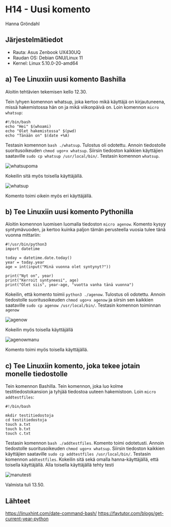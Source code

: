 # H14 - Uusi komento

Hanna Gröndahl

## Järjestelmätiedot

- Rauta: Asus Zenbook UX430UQ
- Raudan OS: Debian GNU/Linux 11
- Kernel: Linux 5.10.0-20-amd64

## a) Tee Linuxiin uusi komento Bashilla

Aloitin tehtävien tekemisen kello 12.30.

Tein lyhyen komennon whatsup, joka kertoo mikä käyttäjä on kirjautuneena, missä hakemistossa hän on ja mikä viikonpäivä on. Loin komennon  `micro whatsup`:

	#!/bin/bash
	echo "Hei" $(whoami)
	echo "Olet hakemistossa" $(pwd)
	echo "Tänään on" $(date +%A)

Testasin komennon `bash ./whatsup`. Tulostus oli odotettu. Annoin tiedostolle suoritusoikeuden `chmod ugo+x whatsup`. Siirsin tiedoston kaikkien käyttäjien saataville `sudo cp whatsup /usr/local/bin/`. Testasin komennon `whatsup`.

![whatsupoma](https://user-images.githubusercontent.com/122886984/224696475-99c422f9-ef9e-42bd-a8f7-a9137ac91c99.png)

Kokeilin sitä myös toisella käyttäjällä.

![whatsup](https://user-images.githubusercontent.com/122886984/224696278-20b7420f-c988-4cab-bf02-b189911009e6.png)

Komento toimi oikein myös eri käyttäjällä.

## b) Tee Linuxiin uusi komento Pythonilla

Aloitin komennon luomisen luomalla tiedoston `micro agenow`. Komento kysyy syntymävuoden, ja kertoo kuinka paljon tämän perusteella vuosia tulee tänä vuonna mittariin:

	#!/usr/bin/python3
	import datetime
	
	today = datetime.date.today()
	year = today.year
	age = int(input("Minä vuonna olet syntynyt?"))
	
	print("Nyt on", year)
	print("Kerroit syntyneesi", age)
	print("Olet siis", year-age, "vuotta vanha tänä vuonna")

Kokeilin, että komento toimii `python3 ./agenow`. Tulostus oli odotettu. Annoin tiedostolle suoritusoikeuden `chmod ugo+x agenow` ja siirsin sen kaikkien saataville `sudo cp agenow /usr/local/bin/`. Testasin komennon toiminnan `agenow`

![agenow](https://user-images.githubusercontent.com/122886984/224696056-497aac89-5439-48f5-b8ee-a4c3b9fb14e6.png)

Kokeilin myös toisella käyttäjällä

![agenowmanu](https://user-images.githubusercontent.com/122886984/224696104-90d0d301-4c44-4854-af01-c8e76606810f.png)

Komento toimi myös toisella käyttäjällä.

## c) Tee Linuxiin komento, joka tekee jotain monelle tiedostolle

Tein komennon Bashilla. Tein komennon, joka luo kolme testitiedostokansion ja tyhjää tiedostoa uuteen hakemistoon. Loin `micro addtestfiles`:

	#!/bin/bash
	
	mkdir testitiedostoja
	cd testitiedostoja
	touch a.txt
	touch b.txt 
	touch c.txt

Testasin komennon `bash ./addtestfiles`. Komento toimi odotetusti. Annoin tiedostolle suoritusoikeuden `chmod ugo+x whatsup`. Siirsin tiedoston kaikkien käyttäjien saataville `sudo cp addtestfiles /usr/local/bin/`. Testasin komennon `addtestfiles`. Kokeilin sitä sekä omalla hanna-käyttäjällä, että toisella käyttäjällä. Alla toisella käyttäjällä tehty testi

![manutesti](https://user-images.githubusercontent.com/122886984/224696131-c210f076-85be-4550-94fd-16feb91a0baa.png)

Valmista tuli 13.50.

## Lähteet

https://linuxhint.com/date-command-bash/
https://favtutor.com/blogs/get-current-year-python
